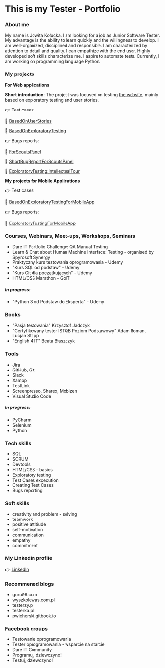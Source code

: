 # This is my Tester - Portfolio
### About me
My name is Jowita Kołucka. I am looking for a job as Junior Software Tester. My
advantage is the ability to learn quickly and the willingness to
develop. I am well-organized, disciplined and responsible. I am
characterized by attention to detail and quality. I can empathize
with the end user. Highly developed soft skills characterize me. I
aspire to automate tests. Currently, I am working on programming language Python.

### My projects

__For Web applications__

__Short introduction__: The project was focused on testing [the website](https://scouts.futbolkolektyw.pl/), mainly based on exploratory testing and user stories.

👉 Test cases:

🔗 [BasedOnUserStories](https://docs.google.com/spreadsheets/d/1WvgNeT7zoMLT_dVXP6OGcbG25ZfNrIn3Qoo_-KSdGgU/edit?usp=sharing)

🔗 [BasedOnExploratoryTesting](https://docs.google.com/spreadsheets/d/17aXryVwC_KJjK_7fEQuUaFH9VVKCezWeL1D1ATz1mZs/edit?usp=sharing)

:point_right: Bugs reports:

🔗 [ForScoutsPanel](https://docs.google.com/spreadsheets/d/19OnQ9t3O9w3JdfsiuvQA0RNu8N6oGHDR3pL6XjfZ5iU/edit?usp=sharing)

🔗 [ShortBugReportForScoutsPanel](https://docs.google.com/document/d/1hhjrp0n0Ihc8Z-Ac1N18rPhC7kWsmeCB4l8BnpVBySc/edit?usp=sharing)

🔗 [ExploratoryTesting:IntellectualTour](https://docs.google.com/spreadsheets/d/1trzIb7EJdjzk6x9bkMN0su0mnncNOVoKCWpnPeS5vZI/edit?usp=sharing)


__My projects for Mobile Applications__

:point_right: Test cases:

🔗 [BasedOnExploratoryTestingForMobileApp](https://docs.google.com/spreadsheets/d/1uEOFUuitIedHFeNPdvG4jfgqO08rtomRUYHuNR1Rowo/edit?usp=sharing)

👉 Bugs reports:

:link: [ExploratoryTestingForMobileApp](https://docs.google.com/spreadsheets/d/17WN1m9REmA11eijGD58Y2FtpVVNW4LAXqQRk99-HvD0/edit?usp=sharing)



### Courses, Webinars, Meet-ups, Workshops, Seminars
- Dare IT Portfolio Challenge: QA Manual Testing
- Learn & Chat about Human Machine Interface: Testing - organised by Spyrosoft Synergy
- Praktyczny kurs testowania oprogramowania - Udemy 
- "Kurs SQL od podstaw" - Udemy
- "Kurs Git dla początkujących" - Udemy
- HTML/CSS Marathon - GoIT
 ##### In progress:
- "Python 3 od Podstaw do Eksperta" - Udemy


### Books
- "Pasja testowania" Krzysztof Jadczyk
- "Certyfikowany tester ISTQB Poziom Podstawowy" Adam Roman, Lucjan Stapp
- "English 4 IT" Beata Błaszczyk

### Tools
- Jira
- GitHub, Git
- Slack
- Xampp
- TestLink
- Screenpresso, Sharex, Mobizen
- Visual Studio Code


##### In progress:
- PyCharm
- Selenium
- Python

### Tech skills
- SQL
- SCRUM
- Devtools
- HTML/CSS - basics
- Exploratory testing
- Test Cases excecution
- Creating Test Cases
- Bugs reporting

### Soft skills
- creativity and problem - solving
- teamwork
- positive attitiude
- self-motivation
- communication
- empathy
- commitment

### My LinkedIn profile
:point_right: [LinkedIn](https://www.linkedin.com/in/jowita-ko%C5%82ucka-58208a257/)

### Recommened blogs
- guru99.com
- wyszkolewas.com.pl
- testerzy.pl
- testerka.pl
- pwicherski.gitbook.io

### Facebook groups
- Testowanie oprogramowania
- Tester oprogramowania - wsparcie na starcie
- Dare IT Community
- Programuj, dziewczyno!
- Testuj, dziewczyno!




